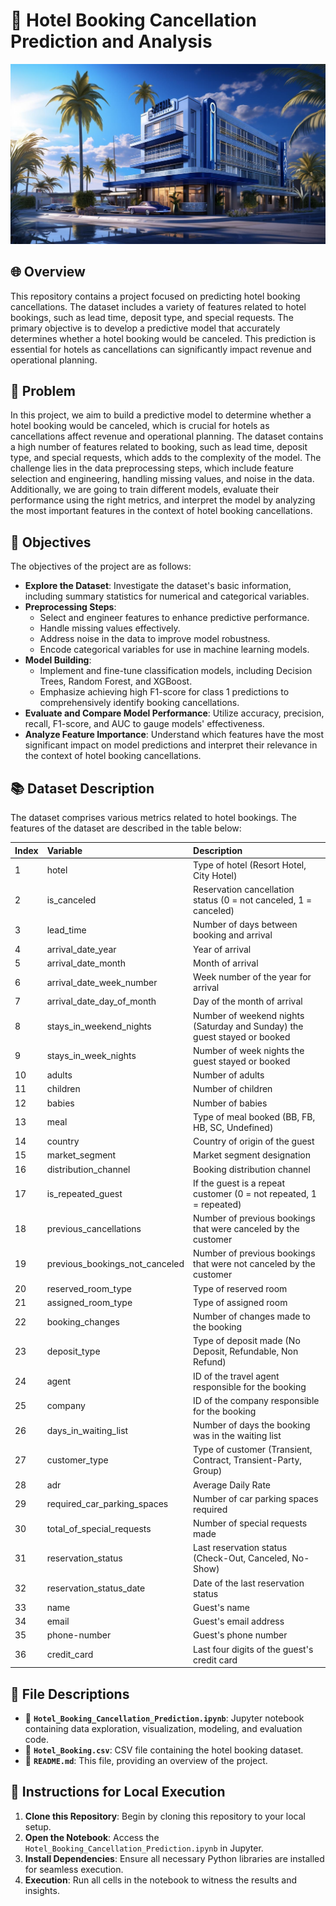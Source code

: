# 🏨 Hotel Booking Cancellation Prediction and Analysis
![Hotel Booking Cancellation Prediction](image.jpg)

## 🌐 Overview
This repository contains a project focused on predicting hotel booking cancellations. The dataset includes a variety of features related to hotel bookings, such as lead time, deposit type, and special requests. The primary objective is to develop a predictive model that accurately determines whether a hotel booking would be canceled. This prediction is essential for hotels as cancellations can significantly impact revenue and operational planning.

## 🌟 Problem
In this project, we aim to build a predictive model to determine whether a hotel booking would be canceled, which is crucial for hotels as cancellations affect revenue and operational planning. The dataset contains a high number of features related to booking, such as lead time, deposit type, and special requests, which adds to the complexity of the model. The challenge lies in the data preprocessing steps, which include feature selection and engineering, handling missing values, and noise in the data. Additionally, we are going to train different models, evaluate their performance using the right metrics, and interpret the model by analyzing the most important features in the context of hotel booking cancellations.

## 🎯 Objectives
The objectives of the project are as follows:

* **Explore the Dataset**: Investigate the dataset's basic information, including summary statistics for numerical and categorical variables.
* **Preprocessing Steps**:
  - Select and engineer features to enhance predictive performance.
  - Handle missing values effectively.
  - Address noise in the data to improve model robustness.
  - Encode categorical variables for use in machine learning models.
* **Model Building**:
  - Implement and fine-tune classification models, including Decision Trees, Random Forest, and XGBoost.
  - Emphasize achieving high F1-score for class 1 predictions to comprehensively identify booking cancellations.
* **Evaluate and Compare Model Performance**: Utilize accuracy, precision, recall, F1-score, and AUC to gauge models' effectiveness.
* **Analyze Feature Importance**: Understand which features have the most significant impact on model predictions and interpret their relevance in the context of hotel booking cancellations.

## 📚 Dataset Description
The dataset comprises various metrics related to hotel bookings. The features of the dataset are described in the table below:

| Index | Variable            | Description |
| :---  | :---                | :---        |
| 1     | hotel               | Type of hotel (Resort Hotel, City Hotel) |
| 2     | is_canceled         | Reservation cancellation status (0 = not canceled, 1 = canceled) |
| 3     | lead_time           | Number of days between booking and arrival |
| 4     | arrival_date_year   | Year of arrival |
| 5     | arrival_date_month  | Month of arrival |
| 6     | arrival_date_week_number | Week number of the year for arrival |
| 7     | arrival_date_day_of_month | Day of the month of arrival |
| 8     | stays_in_weekend_nights | Number of weekend nights (Saturday and Sunday) the guest stayed or booked |
| 9     | stays_in_week_nights | Number of week nights the guest stayed or booked |
| 10    | adults              | Number of adults |
| 11    | children            | Number of children |
| 12    | babies              | Number of babies |
| 13    | meal                | Type of meal booked (BB, FB, HB, SC, Undefined) |
| 14    | country             | Country of origin of the guest |
| 15    | market_segment      | Market segment designation |
| 16    | distribution_channel | Booking distribution channel |
| 17    | is_repeated_guest   | If the guest is a repeat customer (0 = not repeated, 1 = repeated) |
| 18    | previous_cancellations | Number of previous bookings that were canceled by the customer |
| 19    | previous_bookings_not_canceled | Number of previous bookings that were not canceled by the customer |
| 20    | reserved_room_type  | Type of reserved room |
| 21    | assigned_room_type  | Type of assigned room |
| 22    | booking_changes     | Number of changes made to the booking |
| 23    | deposit_type        | Type of deposit made (No Deposit, Refundable, Non Refund) |
| 24    | agent               | ID of the travel agent responsible for the booking |
| 25    | company             | ID of the company responsible for the booking |
| 26    | days_in_waiting_list | Number of days the booking was in the waiting list |
| 27    | customer_type       | Type of customer (Transient, Contract, Transient-Party, Group) |
| 28    | adr                 | Average Daily Rate |
| 29    | required_car_parking_spaces | Number of car parking spaces required |
| 30    | total_of_special_requests | Number of special requests made |
| 31    | reservation_status  | Last reservation status (Check-Out, Canceled, No-Show) |
| 32    | reservation_status_date | Date of the last reservation status |
| 33    | name                | Guest's name |
| 34    | email               | Guest's email address |
| 35    | phone-number        | Guest's phone number |
| 36    | credit_card         | Last four digits of the guest's credit card |


## 📁 File Descriptions
- 📓 **`Hotel_Booking_Cancellation_Prediction.ipynb`**: Jupyter notebook containing data exploration, visualization, modeling, and evaluation code.
- 📁 **`Hotel_Booking.csv`**: CSV file containing the hotel booking dataset.
- 📘 **`README.md`**: This file, providing an overview of the project.


## 🚀 Instructions for Local Execution
1. **Clone this Repository**: Begin by cloning this repository to your local setup.
2. **Open the Notebook**: Access the `Hotel_Booking_Cancellation_Prediction.ipynb` in Jupyter.
3. **Install Dependencies**: Ensure all necessary Python libraries are installed for seamless execution.
4. **Execution**: Run all cells in the notebook to witness the results and insights.


